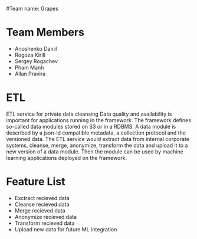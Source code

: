#Team name: Grapes

# Team Members
- Anoshenko Daniil
- Rogoza Kirill
- Sergey Rogachev
- Pham Manh 
- Allan Pravira



# ETL
ETL service for private data cleansing
Data quality and availability is important for applications running in the framework.
The framework defines so-called data modules stored on S3 or in a RDBMS. 
A data module is described by a json-ld compatible metadata, a collection protocol and the versioned data. 
The ETL service would extract data from internal corporate systems, cleanse, merge, anonymize, transform the data and upload it to a new version of a data module. 
Then the module can be used by machine learning applications deployed on the framework.


# Feature List
- Exctract recieved data
- Cleanse recieved data
- Merge recieved data
- Anonymize recieved data
- Transform recieved data
- Upload new data for future ML integration





